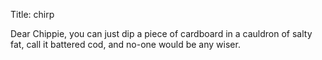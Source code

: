 Title: chirp

Dear Chippie, you can just dip a piece of cardboard in a cauldron of salty fat, call it battered cod, and no-one would be any wiser.
